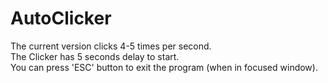 # AutoClicker

The current version clicks 4-5 times per second. </br>
The Clicker has 5 seconds delay to start. </br>
You can press 'ESC' button to exit the program (when in focused window). </br>
